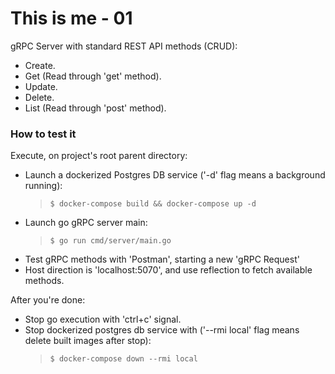 # This is me - 01
gRPC Server with standard REST API methods (CRUD):
- Create.
- Get (Read through 'get' method).
- Update.
- Delete.
- List (Read through 'post' method).

### How to test it
Execute, on project's root parent directory:
- Launch a dockerized Postgres DB service ('-d' flag means a background running):
    > `$ docker-compose build && docker-compose up -d`
- Launch go gRPC server main:
    > `$ go run cmd/server/main.go`
- Test gRPC methods with 'Postman', starting a new 'gRPC Request'
- Host direction is 'localhost:5070', and use reflection to fetch available methods.

After you're done:
- Stop go execution with 'ctrl+c' signal.
- Stop dockerized postgres db service with ('--rmi local' flag means delete built
images after stop):
    > `$ docker-compose down --rmi local`
